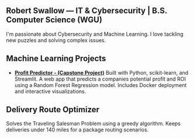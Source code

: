 ## Robert Swallow — IT & Cybersecurity | B.S. Computer Science (WGU)
I'm passionate about Cybersecurity and Machine Learning. I love tackling new puzzles and solving complex issues. 

## Machine Learning Projects 
- **[Profit Predictor - (Capstone Project)](https://github.com/RobertSwallow/ML-Profit-Predictor)**
Built with Python, scikit-learn, and Streamlit. A web app that predicts a companies potential profit and ROI using a Random Forest Regression model. Includes Docker deployment and interactive visualizations.


## Delivery Route Optimizer
Solves the Traveling Salesman Problem using a greedy algorithm. Keeps deliveries under 140 miles for a package routing scenarios. 
